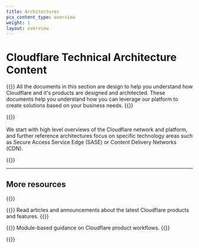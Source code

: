 ```yaml
---
title: Architectures
pcx_content_type: overview
weight: 1
layout: overview
---
```

 
# Cloudflare Technical Architecture Content

{{<description>}}
All the documents in this section are design to help you understand how Cloudflare and it's products are designed and architected. These documents help you understand how you can leverage our platform to create solutions based on your business needs.
{{</description>}}

{{<render file="_description-of-ref-architectures.md" productFolder="reference-architecture">}}
<br><br>
We start with high level overviews of the Cloudflare network and platform, and further reference architectures focus on specific technology areas such as Secure Access Service Edge (SASE) or Content Delivery Networks (CDN).

{{<render file="_description-of-design-guides.md" productFolder="reference-architecture">}}
 
---
 
## More resources

{{<resource-group>}}
 
{{<resource header="Cloudflare blog" href="https://blog.cloudflare.com/" icon="learning-center-book">}}
Read articles and announcements about the latest Cloudflare products and features.
{{</resource>}}

{{<resource header="Learning Paths" href="/learning-paths/" icon="learning-center-book">}}
Module-based guidance on Cloudflare product workflows.
{{</resource>}}
 
{{</resource-group>}}